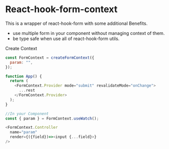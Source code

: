 # React-hook-form-context
This is a wrapper of react-hook-form with some additional Benefits.
- use multiple form in your component without managing context of them.
- be type safe when use all of react-hook-form utils.


Create Context

```js
const FormContext = createFormContext({
  param: "",
});

function App() {
  return (
    <FormContext.Provider mode="submit" revalidateMode="onChange">
      ...rest
    </FormContext.Provider>
  );
}

//In your Component
const { param } = FormContext.useWatch();

<FormContext.Controller
  name="param"
  render={({field})=><input {...field}>}
/>
```
